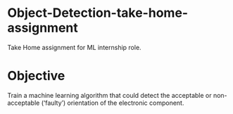 # Object-Detection-take-home-assignment
Take Home assignment for ML internship role.
 
# Objective
Train a machine learning algorithm that could detect the acceptable or non-acceptable (‘faulty’) orientation of the electronic component.
